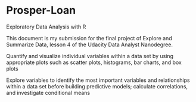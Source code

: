 # Prosper-Loan
Exploratory Data Analysis with R

This document is my submission for the final project of Explore and Summarize Data, lesson 4 of the Udacity Data Analyst Nanodegree.

Quantify and visualize individual variables within a data set by using appropriate plots such as scatter plots, histograms, bar charts, and box plots

Explore variables to identify the most important variables and relationships within a data set before building predictive models; calculate correlations, and investigate conditional means

